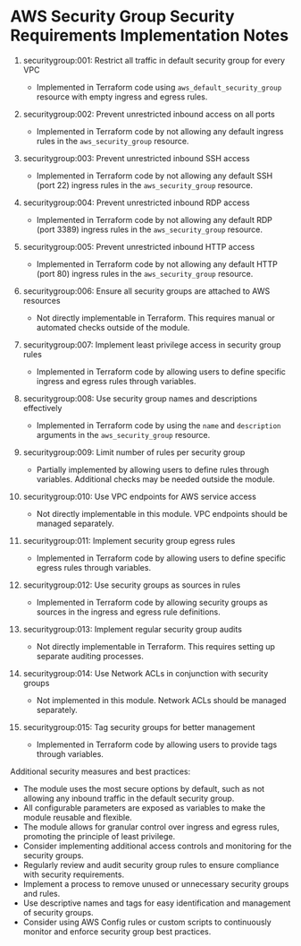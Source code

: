 # AWS Security Group Security Requirements Implementation Notes

1. securitygroup:001: Restrict all traffic in default security group for every VPC
   - Implemented in Terraform code using `aws_default_security_group` resource with empty ingress and egress rules.

2. securitygroup:002: Prevent unrestricted inbound access on all ports
   - Implemented in Terraform code by not allowing any default ingress rules in the `aws_security_group` resource.

3. securitygroup:003: Prevent unrestricted inbound SSH access
   - Implemented in Terraform code by not allowing any default SSH (port 22) ingress rules in the `aws_security_group` resource.

4. securitygroup:004: Prevent unrestricted inbound RDP access
   - Implemented in Terraform code by not allowing any default RDP (port 3389) ingress rules in the `aws_security_group` resource.

5. securitygroup:005: Prevent unrestricted inbound HTTP access
   - Implemented in Terraform code by not allowing any default HTTP (port 80) ingress rules in the `aws_security_group` resource.

6. securitygroup:006: Ensure all security groups are attached to AWS resources
   - Not directly implementable in Terraform. This requires manual or automated checks outside of the module.

7. securitygroup:007: Implement least privilege access in security group rules
   - Implemented in Terraform code by allowing users to define specific ingress and egress rules through variables.

8. securitygroup:008: Use security group names and descriptions effectively
   - Implemented in Terraform code by using the `name` and `description` arguments in the `aws_security_group` resource.

9. securitygroup:009: Limit number of rules per security group
   - Partially implemented by allowing users to define rules through variables. Additional checks may be needed outside the module.

10. securitygroup:010: Use VPC endpoints for AWS service access
    - Not directly implementable in this module. VPC endpoints should be managed separately.

11. securitygroup:011: Implement security group egress rules
    - Implemented in Terraform code by allowing users to define specific egress rules through variables.

12. securitygroup:012: Use security groups as sources in rules
    - Implemented in Terraform code by allowing security groups as sources in the ingress and egress rule definitions.

13. securitygroup:013: Implement regular security group audits
    - Not directly implementable in Terraform. This requires setting up separate auditing processes.

14. securitygroup:014: Use Network ACLs in conjunction with security groups
    - Not implemented in this module. Network ACLs should be managed separately.

15. securitygroup:015: Tag security groups for better management
    - Implemented in Terraform code by allowing users to provide tags through variables.

Additional security measures and best practices:
- The module uses the most secure options by default, such as not allowing any inbound traffic in the default security group.
- All configurable parameters are exposed as variables to make the module reusable and flexible.
- The module allows for granular control over ingress and egress rules, promoting the principle of least privilege.
- Consider implementing additional access controls and monitoring for the security groups.
- Regularly review and audit security group rules to ensure compliance with security requirements.
- Implement a process to remove unused or unnecessary security groups and rules.
- Use descriptive names and tags for easy identification and management of security groups.
- Consider using AWS Config rules or custom scripts to continuously monitor and enforce security group best practices.